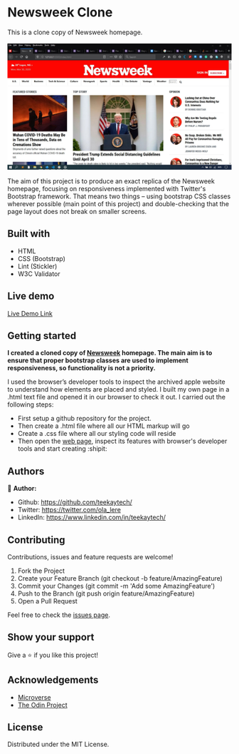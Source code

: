 # Newsweek Clone

This is a clone copy of Newsweek homepage.
<br><br><img src="assets/img/screen-one.jpg"><br>

The aim of this project is to produce an exact replica of the Newsweek homepage, focusing on responsiveness implemented with Twitter's Bootstrap framework. That means two things – using bootstrap CSS classes wherever possible (main point of this project) and double-checking that the page layout does not break on smaller screens.

## Built with
  * HTML 
  * CSS (Bootstrap)
  * Lint (Stickler)
  * W3C Validator

## Live demo
[Live Demo Link](https://rawcdn.githack.com/teekaytech/Newsweek-Clone/857ef8b2b7c9617ec36767791c43bc50ec77db9c/index.html)

## Getting started
**I created a cloned copy of [Newsweek](https://www.newsweek.com/) homepage. The main aim is to ensure that proper bootstrap classes are used to implement responsiveness, so functionality is not a priority.**

I used the browser’s developer tools to inspect the archived apple website to understand how elements are placed and styled.
I built my own page in a .html text file and opened it in our browser to check it out. I carried out the following steps:
  - First setup a github repository for the project.
  - Then create a .html file where all our HTML markup will go
  - Create a .css file where all our styling code will reside
  - Then open the [web page](https://www.newsweek.com/), inspect its features with browser's developer tools and start creating  :shipit:

## Authors
 :bust_in_silhouette: **Author:**
 * Github: https://github.com/teekaytech/
 * Twitter: https://twitter.com/ola_lere
 * LinkedIn: https://www.linkedin.com/in/teekaytech/

## Contributing
Contributions, issues and feature requests are welcome!

   1. Fork the Project
   2. Create your Feature Branch (git checkout -b feature/AmazingFeature)
   3. Commit your Changes (git commit -m 'Add some AmazingFeature')
   4. Push to the Branch (git push origin feature/AmazingFeature)
   5. Open a Pull Request

Feel free to check the [issues page](https://github.com/teekaytech/Newsweek-Clone/issues).

## Show your support
Give a :star: if you like this project!

## Acknowledgements
  * [Microverse](https://www.microverse.org/)
  * [The Odin Project](https://www.theodinproject.com/courses/html5-and-css3/lessons/embedding-images-and-video#introduction)

## License
 Distributed under the MIT License.
